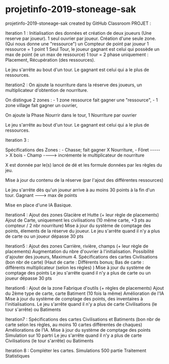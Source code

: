 # projetinfo-2019-stoneage-sak
projetinfo-2019-stoneage-sak created by GitHub Classroom
PROJET :

Iteration 1 : 
    Initialisation des données et création de deux joueurs (Une reserve par joueur).
    1 seul ouvrier par joueur.
    Création d'une seule zone. (Qui nous donne une "ressource")
    un Compteur de point par joueur
    1 ressource = 1 point
    1 Seul Tour, le joueur gagnant est celui qui possède un max de point (ie un max de ressource)
    1 tour = 2 phase uniquement : Placement, Récupération (des ressources).
   
Le jeu s'arrête au bout d'un tour. Le gagnant est celui qui a le plus de ressources.


Iteration2 : 
   On ajoute la nourriture dans la réserve des joueurs, un multiplicateur d'obtention de nourriture.
		
   On distingue 2 zones : 
       - 1 zone ressource fait gagner une "ressource", 
       - 1 zone village fait gagner un ouvrier,

   On ajoute la Phase Nourrir dans le tour, 1 Nourriture par ouvrier
		
   Le jeu s'arrête au bout d'un tour. Le gagnant est celui qui a le plus de ressources.

Iteration 3 :

  Spécifications des Zones : 
      - Chasse; fait gagner X Nourriture,
      - Fôret -----> X bois
      - Champ ----> incrémente le multiplicateur de nourriture
    
  X est donnée par le(s) lancé de dé et les formule données par les règles du jeu.

  Mise à jour du contenu de la réserve (par l'ajout des différentes ressources)

  Le jeu s'arrête dès qu'un joueur arrive à au moins 30 points à la fin d'un tour.
  Gagnant ---> max de points

  Mise en place d'une IA Basique.




Iteration4 : 
	Ajout des zones Glacière et Hutte (+ leur règle de placements)
	Ajout de Carte, uniquement les civilisations (10 même carte, +3 pts au compteur / 2 nbr nourriture)
	Mise à jour du système de comptage des points, élements de la réserve du joueur.
	Le jeu s'arrête quand il n'y a plus de carte ou un joueur dépasse 30 pts



Iteration5 : 
	Ajout des zones Carrière, rivière, champs (+ leur règle de placements)
	Augmentation du nbre d'ouvrier à l'initialisation.
	Possibilité d'ajouter des joueurs, Maximum 4.
	Spécifications des cartes Civilisations (bon nbr de carte) (Haut de carte : Différents bonus; Bas de carte : différents multiplicateur (selon les règles) )
	Mise à jour du système de comptage des points
	Le jeu s'arrête quand il n'y a plus de carte ou un joueur dépasse 30 pts


Iteration6 : 
	Ajout de la zone Fabrique d'outils (+ règles de placements)
	Ajout du 2ème type de carte, carte Batiment (10 fois la même)
	Amélioration de l'IA
	Mise à jour du système de comptage des points, des inventaires à l'initialisations.
	Le jeu s'arrête quand il n'y a plus de carte Civilisations (le tour s'arrête) ou Batiments


Iteration7 :
	Spécifications des cartes Civilisations et Batiments (bon nbr de carte selon les règles, au moins 10 cartes différentes de chaques)
	Améliorations de l'IA.
	Mise à jour du système de comptage des points
	Simulation sur 10 partri
	Le jeu s'arrête quand il n'y a plus de carte Civilisations (le tour s'arrête) ou Batiments

Iteration 8 : 
	Compléter les cartes.
	Simulations 500 partie
	Traitement Statistiques
	



